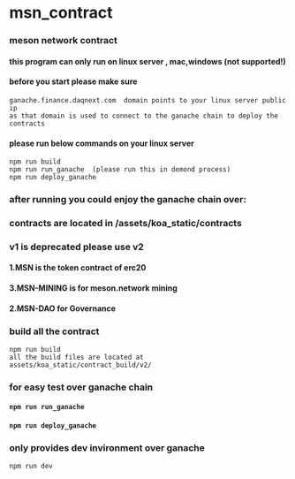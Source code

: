 # msn_contract
### meson network contract 

#### this program can only run on linux server , mac,windows (not supported!)

#### before you start please make sure 
```
ganache.finance.daqnext.com  domain points to your linux server public ip
as that domain is used to connect to the ganache chain to deploy the contracts
```

#### please run below commands on your linux server
```
npm run build
npm run run_ganache  (please run this in demond process)
npm run deploy_ganache 
```

### after running you could enjoy the ganache chain over:


### contracts are located in /assets/koa_static/contracts
### v1 is deprecated please use v2

#### 1.MSN is the token contract of erc20
#### 3.MSN-MINING is for meson.network mining 
#### 2.MSN-DAO for Governance

### build all the contract 
```
npm run build
all the build files are located at assets/koa_static/contract_build/v2/
```


### for easy test over ganache chain
#### ```npm run run_ganache```
#### ```npm run deploy_ganache```


### only provides dev invironment over ganache
```npm run dev```


 
